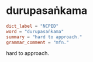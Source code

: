 # durupasaṅkama

``` toml
dict_label = "NCPED"
word = "durupasaṅkama"
summary = "hard to approach."
grammar_comment = "mfn."
```

hard to approach.

